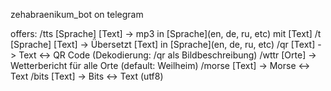 zehabraenikum_bot on telegram

offers:
/tts [Sprache] [Text] -> mp3 in [Sprache](en, de, ru, etc) mit [Text]
/t [Sprache] [Text]   -> Übersetzt [Text] in [Sprache](en, de, ru, etc)
/qr [Text]            -> Text <-> QR Code (Dekodierung: /qr als Bildbeschreibung)
/wttr [Orte]          -> Wetterbericht für alle Orte (default: Weilheim)
/morse [Text]         -> Morse <-> Text
/bits [Text]          -> Bits  <-> Text (utf8)
